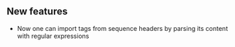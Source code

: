## New features

- Now one can import tags from sequence headers by parsing its content with regular expressions
